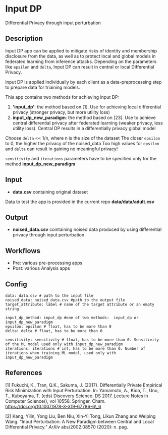 # Input DP

Differential Privacy through input perturbation

## Description

Input DP app can be applied to mitigate risks of identity and membership disclosure from the data, as well as to protect local and global models in federated learning from inference attacks. Depending on the parameters like `epsilon` and `delta`, Input DP can result in central or local Differential Privacy. 

Input DP is applied individually by each client as a data-preprocessing step to prepare data for triaining models. 

This app contains two methods for achieving input DP:

1. **'input_dp'**: the method based on [1]. Use for achieving local differential privacy (stronger privacy, but more utility loss)
2. **input_dp_new_paradigm**: the method based on [23]. Use to achieve central differential privacy after federated learning (weaker privacy, less utility loss). Central DP results in a differentially privacy global model

Choose `delta` << 1/n, where n is the size of the dataset
The closer `epsilon` to 0, the higher the privacy of the noised_data
Too high values for `epsilon` and `delta` can result in gaining no meaningful privacy!

`sensitivity` and `iterations` parameters have to be specified only for the method  **input_dp_new_paradigm**

## Input

* **data.csv** containing original dataset

Data to test the app is provided in the current repo **data/data/adult.csv**

## Output

* **noised_data.csv** cointaining noised data produced by using differential privacy through input perturbation

## Workflows

* Pre: various pre-processing apps
* Post: various Analysis apps

## Config

```
data: data.csv # path to the input file 
noised_data: noised_data.csv #path to the output file
target_attribute: label # name of the target attribute or an empty string

input_dp_method: input_dp #one of two methods:  input_dp or input_dp_new_paradigm
epsilon: epsilon # float, has to be more than 0
delta: delta # float, has to be more than 0

sensitivity: sensitivity # float, has to be more than 0. Sensitivity of the ML model used only with input_dp_new_paradigm
iterations: iterations # int, has to be more than 0. Number of iterations when training ML model, used only with input_dp_new_paradigm
```

## References

[1] Fukuchi, K., Tran, Q.K., Sakuma, J. (2017).  Differentially Private  Empirical Risk Minimization with Input Perturbation.                       In: Yamamoto, A., Kida, T., Uno, T., Kuboyama, T.  (eds) Discovery Science. DS 2017. Lecture Notes in Computer Science(),  vol 10558. Springer, Cham. https://doi.org/10.1007/978-3-319-67786-6\_6

[2] Kang,  Yilin, Yong Liu, Ben Niu, Xin-Yi Tong, Likun Zhang and Weiping Wang.  “Input Perturbation: A New Paradigm between Central and Local  Differential Privacy.” *ArXiv* abs/2002.08570 (2020): n. pag.

